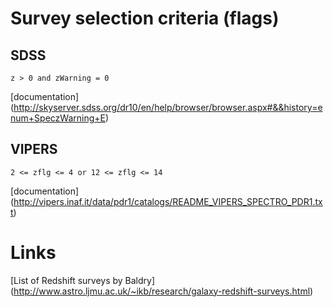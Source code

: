 


Survey selection criteria (flags)
===

SDSS
---

    z > 0 and zWarning = 0

[documentation] (http://skyserver.sdss.org/dr10/en/help/browser/browser.aspx#&&history=enum+SpeczWarning+E)

VIPERS
---

    2 <= zflg <= 4 or 12 <= zflg <= 14

[documentation] (http://vipers.inaf.it/data/pdr1/catalogs/README_VIPERS_SPECTRO_PDR1.txt)

Links
===
[List of Redshift surveys by Baldry] (http://www.astro.ljmu.ac.uk/~ikb/research/galaxy-redshift-surveys.html)
